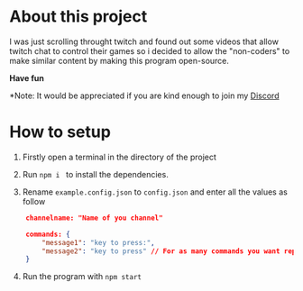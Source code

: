 # About this project

I was just scrolling throught twitch and found out some videos that allow twitch chat to control their games so i decided to allow the "non-coders" to make similar content by making this program open-source. 

**Have fun**

*Note: It would be appreciated if you are kind enough to join my [Discord](https://discord.gg/2HgRFEzw5v)
# How to setup

1. Firstly open a terminal in the directory of the project

2. Run `npm i ` to install the dependencies.

3. Rename `example.config.json` to `config.json` and enter all the values as follow
```json
    channelname: "Name of you channel"
```
```json
    commands: {
        "message1": "key to press:",
        "message2": "key to press" // For as many commands you want repeat this format
    }
```
4. Run the program with `npm start`